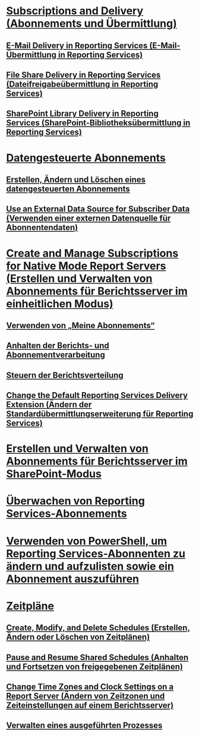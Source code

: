 # [Subscriptions and Delivery (Abonnements und Übermittlung)](subscriptions-and-delivery-reporting-services.md)
## [E-Mail Delivery in Reporting Services (E-Mail-Übermittlung in Reporting Services)](e-mail-delivery-in-reporting-services.md)
## [File Share Delivery in Reporting Services (Dateifreigabeübermittlung in Reporting Services)](file-share-delivery-in-reporting-services.md)
## [SharePoint Library Delivery in Reporting Services (SharePoint-Bibliotheksübermittlung in Reporting Services)](sharepoint-library-delivery-in-reporting-services.md)
# [Datengesteuerte Abonnements](data-driven-subscriptions.md)
## [Erstellen, Ändern und Löschen eines datengesteuerten Abonnements](create-modify-and-delete-data-driven-subscriptions.md)
## [Use an External Data Source for Subscriber Data (Verwenden einer externen Datenquelle für Abonnentendaten)](use-an-external-data-source-for-subscriber-data-data-driven-subscription.md)
# [Create and Manage Subscriptions for Native Mode Report Servers (Erstellen und Verwalten von Abonnements für Berichtsserver im einheitlichen Modus)](create-and-manage-subscriptions-for-native-mode-report-servers.md)
## [Verwenden von „Meine Abonnements“](use-my-subscriptions-native-mode-report-server.md)
## [Anhalten der Berichts- und Abonnementverarbeitung](disable-or-pause-report-and-subscription-processing.md)
## [Steuern der Berichtsverteilung](../control-report-distribution.md)
## [Change the Default Reporting Services Delivery Extension (Ändern der Standardübermittlungserweiterung für Reporting Services)](change-the-default-reporting-services-delivery-extension.md)
# [Erstellen und Verwalten von Abonnements für Berichtsserver im SharePoint-Modus](create-and-manage-subscriptions-for-sharepoint-mode-report-servers.md)
# [Überwachen von Reporting Services-Abonnements](monitor-reporting-services-subscriptions.md)
# [Verwenden von PowerShell, um Reporting Services-Abonnenten zu ändern und aufzulisten sowie ein Abonnement auszuführen](manage-subscription-owners-and-run-subscription-powershell.md)
# [Zeitpläne](schedules.md)
## [Create, Modify, and Delete Schedules (Erstellen, Ändern oder Löschen von Zeitplänen)](create-modify-and-delete-schedules.md)
## [Pause and Resume Shared Schedules (Anhalten und Fortsetzen von freigegebenen Zeitplänen)](pause-and-resume-shared-schedules.md)
## [Change Time Zones and Clock Settings on a Report Server (Ändern von Zeitzonen und Zeiteinstellungen auf einem Berichtsserver)](change-time-zones-and-clock-settings-on-a-report-server.md)
## [Verwalten eines ausgeführten Prozesses](manage-a-running-process.md)
